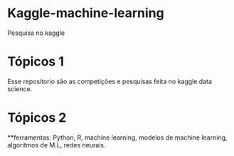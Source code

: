 # Kaggle-machine-learning
Pesquisa no kaggle 

# Tópicos 1
Esse repositorio são as competições e pesquisas feita no kaggle data science.

# Tópicos 2
**ferramentas: Python, R, machine learning, modelos de machine learning, algoritmos de M.L, redes neurais.

